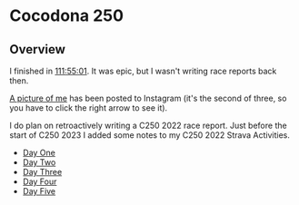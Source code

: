 # Cocodona 250

## Overview

I finished in
[111:55:01](https://ultrasignup.com/results_event.aspx?did=85868#id220546). It
was epic, but I wasn't writing race reports back then.

[A picture of me](https://www.instagram.com/p/CnZx_eIp9em/) has been
posted to Instagram (it's the second of three, so you have to click
the right arrow to see it).

I do plan on retroactively writing a C250 2022 race report. Just before
the start of C250 2023 I added some notes to my C250 2022 Strava Activities.

* [Day One](https://www.strava.com/activities/7080320430)
* [Day Two](https://www.strava.com/activities/7084428267)
* [Day Three](https://www.strava.com/activities/7090241695)
* [Day Four](https://www.strava.com/activities/7095480810)
* [Day Five](https://www.strava.com/activities/7100991360)
